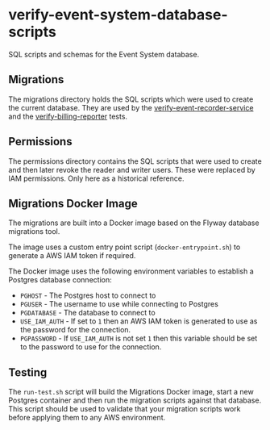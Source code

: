 # verify-event-system-database-scripts

SQL scripts and schemas for the Event System database.

## Migrations

The migrations directory holds the SQL scripts which were used to create the current database. They are used by the
[verify-event-recorder-service](https://github.com/alphagov/verify-event-recorder-service) and the
[verify-billing-reporter](https://github.com/alphagov/verify-billing-reporter) tests.

## Permissions

The permissions directory contains the SQL scripts that were used to create and then later revoke the reader and writer
users. These were replaced by IAM permissions. Only here as a historical reference.


## Migrations Docker Image

The migrations are built into a Docker image based on the Flyway database migrations tool.

The image uses a custom entry point script (`docker-entrypoint.sh`) to generate a AWS IAM token if required.

The Docker image uses the following environment variables to establish a Postgres database connection:

* `PGHOST` - The Postgres host to connect to
* `PGUSER` - The username to use while connecting to Postgres
* `PGDATABASE` - The database to connect to
* `USE_IAM_AUTH` - If set to `1` then an AWS IAM token is generated to use as the password for the connection.
* `PGPASSWORD` - If `USE_IAM_AUTH` is not set `1` then this variable should be set to the password to use for the connection.

## Testing

The `run-test.sh` script will build the Migrations Docker image, start a new Postgres container
and then run the migration scripts against that database. This script should be used to validate that your migration
scripts work before applying them to any AWS environment.
